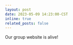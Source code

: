 ```yaml
---
layout: post
date: 2023-05-09 14:23:00-CST
inline: true
related_posts: false
---
```


Our group website is alive!
